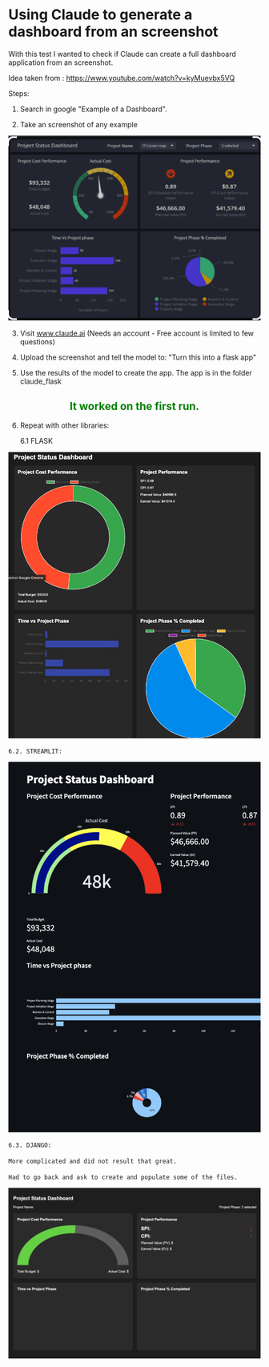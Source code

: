 # Using Claude to generate a dashboard from an screenshot

With this test I wanted to check if Claude can create a full dashboard application from an screenshot. 

Idea taken from : https://www.youtube.com/watch?v=kyMuevbx5VQ

Steps: 
1. Search in google "Example of a Dashboard". 

2. Take an screenshot of any example 

![alt text](images/TARGET_DASHBOARD.png "Title")

3. Visit www.claude.ai (Needs an account - Free account is limited to few questions) 

4. Upload the screenshot and tell the model to: "Turn this into a flask app"

5. Use the results of the model to create the app. The app is in the folder claude_flask

<h2 style = "text-align:center; color:green"> It worked on the first run. </h2> 

6. Repeat with other libraries: 
    
    6.1 FLASK

![alt text](images/RESULT_FLASK.png "Title")

    6.2. STREAMLIT: 

![alt text](images/RESULT_STREAMLIT.png "Title")

    6.3. DJANGO: 
    
    More complicated and did not result that great. 

    Had to go back and ask to create and populate some of the files. 

![alt text](images/RESULT_DJANGO.png "Title")




